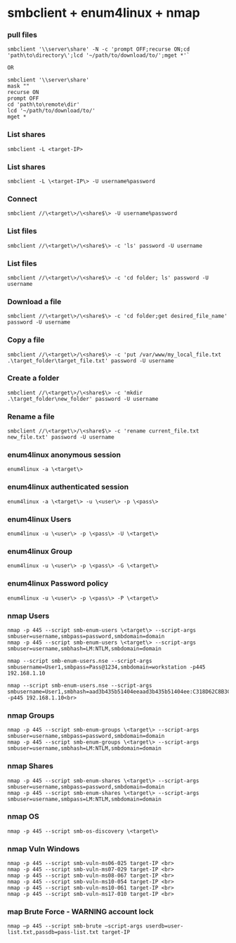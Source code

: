 # smbclient + enum4linux + nmap

### pull files
```
smbclient '\\server\share' -N -c 'prompt OFF;recurse ON;cd 'path\to\directory\';lcd '~/path/to/download/to/';mget *'`

OR

smbclient '\\server\share'
mask ""
recurse ON
prompt OFF
cd 'path\to\remote\dir'
lcd '~/path/to/download/to/'
mget *
```


### List shares
```
smbclient -L <target-IP>
```

### List shares
```
smbclient -L \<target-IP\> -U username%password
```
### Connect
```
smbclient //\<target\>/\<share$\> -U username%password
``` 
### List files
```
smbclient //\<target\>/\<share$\> -c 'ls' password -U username
``` 
### List files
```
smbclient //\<target\>/\<share$\> -c 'cd folder; ls' password -U username
```
### Download a file
```
smbclient //\<target\>/\<share$\> -c 'cd folder;get desired_file_name' password -U username
```
### Copy a file
```
smbclient //\<target\>/\<share$\> -c 'put /var/www/my_local_file.txt .\target_folder\target_file.txt' password -U username
```
### Create a folder
```
smbclient //\<target\>/\<share$\> -c 'mkdir .\target_folder\new_folder' password -U username
```
### Rename a file
```
smbclient //\<target\>/\<share$\> -c 'rename current_file.txt new_file.txt' password -U username
```
### enum4linux anonymous session 
```
enum4linux -a \<target\>
```
### enum4linux authenticated session
```
enum4linux -a \<target\> -u \<user\> -p \<pass\>
```
### enum4linux Users
```
enum4linux -u \<user\> -p \<pass\> -U \<target\>
```
### enum4linux Group

```
enum4linux -u \<user\> -p \<pass\> -G \<target\>
```
### enum4linux Password policy
```
enum4linux -u \<user\> -p \<pass\> -P \<target\>
```
### nmap Users
```
nmap -p 445 --script smb-enum-users \<target\> --script-args smbuser=username,smbpass=password,smbdomain=domain
nmap -p 445 --script smb-enum-users \<target\> --script-args smbuser=username,smbhash=LM:NTLM,smbdomain=domain

nmap --script smb-enum-users.nse --script-args smbusername=User1,smbpass=Pass@1234,smbdomain=workstation -p445 192.168.1.10

nmap --script smb-enum-users.nse --script-args smbusername=User1,smbhash=aad3b435b51404eeaad3b435b51404ee:C318D62C8B3CA508DD753DDA8CC74028,smbdomain=mydomain -p445 192.168.1.10<br>
```
### nmap Groups
```
nmap -p 445 --script smb-enum-groups \<target\> --script-args smbuser=username,smbpass=password,smbdomain=domain
nmap -p 445 --script smb-enum-groups \<target\> --script-args smbuser=username,smbhash=LM:NTLM,smbdomain=domain
```
### nmap Shares
```
nmap -p 445 --script smb-enum-shares \<target\> --script-args smbuser=username,smbpass=password,smbdomain=domain
nmap -p 445 --script smb-enum-shares \<target\> --script-args smbuser=username,smbpass=LM:NTLM,smbdomain=domain
```
### nmap OS
```
nmap -p 445 --script smb-os-discovery \<target\>
```
### nmap Vuln Windows
```
nmap -p 445 --script smb-vuln-ms06-025 target-IP <br>
nmap -p 445 --script smb-vuln-ms07-029 target-IP <br>
nmap -p 445 --script smb-vuln-ms08-067 target-IP <br>
nmap -p 445 --script smb-vuln-ms10-054 target-IP <br>
nmap -p 445 --script smb-vuln-ms10-061 target-IP <br>
nmap -p 445 --script smb-vuln-ms17-010 target-IP <br>
```

### map Brute Force - WARNING account lock
```
nmap –p 445 --script smb-brute –script-args userdb=user-list.txt,passdb=pass-list.txt target-IP
```
